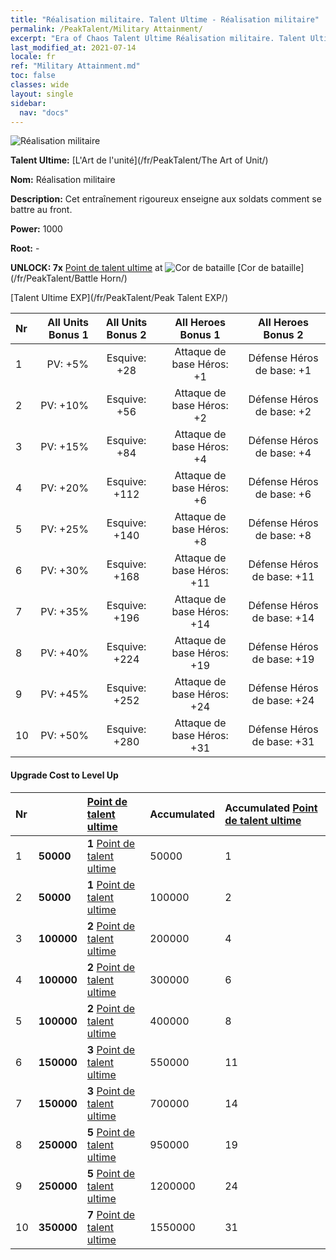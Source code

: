 ```yaml
---
title: "Réalisation militaire. Talent Ultime - Réalisation militaire"
permalink: /PeakTalent/Military Attainment/
excerpt: "Era of Chaos Talent Ultime Réalisation militaire. Talent Ultime Réalisation militaire. Réalisation militaire"
last_modified_at: 2021-07-14
locale: fr
ref: "Military Attainment.md"
toc: false
classes: wide
layout: single
sidebar:
  nav: "docs"
---
```


  ![Réalisation militaire](/images/pt/talent_2006.png)

  **Talent Ultime:** [L'Art de l'unité](/fr/PeakTalent/The Art of Unit/)

  **Nom:** Réalisation militaire

  **Description:** Cet entraînement rigoureux enseigne aux soldats comment se battre au front.

  **Power:** 1000

  **Root:** -

  **UNLOCK: 7x** [Point de talent ultime](/ItemsFR/con_934/) at ![Cor de bataille](/images/pt/talent_2004.png) [Cor de bataille](/fr/PeakTalent/Battle Horn/)

  [Talent Ultime EXP](/fr/PeakTalent/Peak Talent EXP/)

  | Nr | All Units Bonus 1 | All Units Bonus 2 | All Heroes Bonus 1 | All Heroes Bonus 2 |
  |:---|--------------:|:-------------:|:-------------:|:-------------:|
  | 1 | PV: +5% | Esquive: +28 | Attaque de base Héros: +1 | Défense Héros de base: +1 |
  | 2 | PV: +10% | Esquive: +56 | Attaque de base Héros: +2 | Défense Héros de base: +2 |
  | 3 | PV: +15% | Esquive: +84 | Attaque de base Héros: +4 | Défense Héros de base: +4 |
  | 4 | PV: +20% | Esquive: +112 | Attaque de base Héros: +6 | Défense Héros de base: +6 |
  | 5 | PV: +25% | Esquive: +140 | Attaque de base Héros: +8 | Défense Héros de base: +8 |
  | 6 | PV: +30% | Esquive: +168 | Attaque de base Héros: +11 | Défense Héros de base: +11 |
  | 7 | PV: +35% | Esquive: +196 | Attaque de base Héros: +14 | Défense Héros de base: +14 |
  | 8 | PV: +40% | Esquive: +224 | Attaque de base Héros: +19 | Défense Héros de base: +19 |
  | 9 | PV: +45% | Esquive: +252 | Attaque de base Héros: +24 | Défense Héros de base: +24 |
  | 10 | PV: +50% | Esquive: +280 | Attaque de base Héros: +31 | Défense Héros de base: +31 |


#### Upgrade Cost to Level Up

  | Nr | <i class="fas fa-coins"/> | [Point de talent ultime](/ItemsFR/con_934/) | Accumulated <i class="fas fa-coins"/> | Accumulated [Point de talent ultime](/ItemsFR/con_934/) |
  |:---|:--------------|:-------------|:-------------|:-------------|
  | 1 | **50000** | **1** [Point de talent ultime](/ItemsFR/con_934/) | 50000 | 1 |
  | 2 | **50000** | **1** [Point de talent ultime](/ItemsFR/con_934/) | 100000 | 2 |
  | 3 | **100000** | **2** [Point de talent ultime](/ItemsFR/con_934/) | 200000 | 4 |
  | 4 | **100000** | **2** [Point de talent ultime](/ItemsFR/con_934/) | 300000 | 6 |
  | 5 | **100000** | **2** [Point de talent ultime](/ItemsFR/con_934/) | 400000 | 8 |
  | 6 | **150000** | **3** [Point de talent ultime](/ItemsFR/con_934/) | 550000 | 11 |
  | 7 | **150000** | **3** [Point de talent ultime](/ItemsFR/con_934/) | 700000 | 14 |
  | 8 | **250000** | **5** [Point de talent ultime](/ItemsFR/con_934/) | 950000 | 19 |
  | 9 | **250000** | **5** [Point de talent ultime](/ItemsFR/con_934/) | 1200000 | 24 |
  | 10 | **350000** | **7** [Point de talent ultime](/ItemsFR/con_934/) | 1550000 | 31 |
